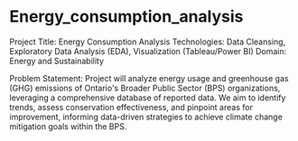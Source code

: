 # Energy_consumption_analysis

Project Title: Energy Consumption Analysis
Technologies: Data Cleansing, Exploratory Data Analysis (EDA), Visualization (Tableau/Power BI)
Domain: Energy and Sustainability

Problem Statement:
Project will analyze energy usage and greenhouse gas (GHG) emissions of Ontario's Broader Public Sector (BPS) organizations, leveraging a comprehensive database of reported data. 
We aim to identify trends, assess conservation effectiveness, and pinpoint areas for improvement, informing data-driven strategies to achieve climate change mitigation goals within the BPS.
